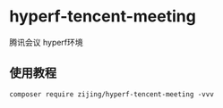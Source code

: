 # hyperf-tencent-meeting
腾讯会议 hyperf环境

使用教程
-------------------------------
```shell
composer require zijing/hyperf-tencent-meeting -vvv
```

